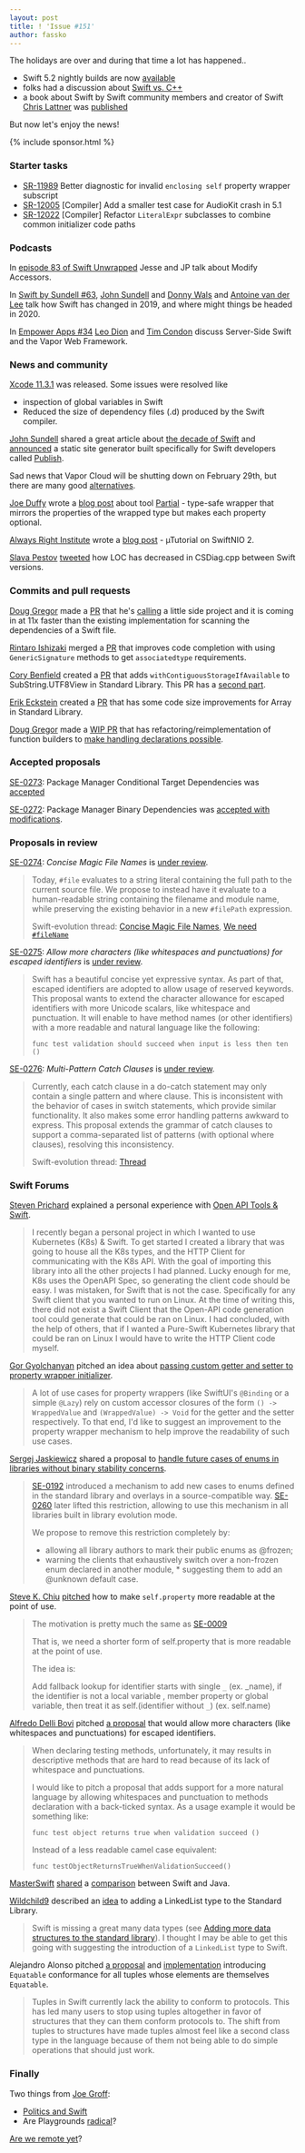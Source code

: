 ```yaml
---
layout: post
title: ! 'Issue #151'
author: fassko
---
```


The holidays are over and during that time a lot has happened..

* Swift 5.2 nightly builds are now [available](https://swift.org/download/#snapshots)
* folks had a discussion about [Swift vs. C++](https://www.quora.com/What-are-similarities-and-differences-between-C-and-Swift)
* a book about Swift by Swift community members and creator of Swift [Chris Lattner](https://twitter.com/clattner_llvm) was [published](https://www.swiftforgood.com/)

But now let's enjoy the news!

<!--excerpt-->

{% include sponsor.html %} 

### Starter tasks

- [SR-11989](https://bugs.swift.org/browse/SR-11989) Better diagnostic for invalid `enclosing self` property wrapper subscript
- [SR-12005](https://bugs.swift.org/browse/SR-12005) [Compiler] Add a smaller test case for AudioKit crash in 5.1
- [SR-12022](https://bugs.swift.org/browse/SR-12022) [Compiler] Refactor `LiteralExpr` subclasses to combine common initializer code paths

### Podcasts

In [episode 83 of Swift Unwrapped](https://spec.fm/podcasts/swift-unwrapped/314852) Jesse and JP talk about Modify Accessors.

In [Swift by Sundell #63](https://swiftbysundell.com/podcast/61/), [John Sundell](https://twitter.com/johnsundell) and [Donny Wals](https://twitter.com/DonnyWals) and [Antoine van der Lee](https://twitter.com/twannl) talk how Swift has changed in 2019, and where might things be headed in 2020.

In [Empower Apps #34](https://www.empowerapps.show/34) [Leo Dion](https://twitter.com/leogdion) and [Tim Condon](https://twitter.com/0xtim) discuss Server-Side Swift and the Vapor Web Framework.

### News and community

[Xcode 11.3.1](https://developer.apple.com/documentation/xcode_release_notes/xcode_11_3_1_release_notes) was released. Some issues were resolved like

* inspection of global variables in Swift
* Reduced the size of dependency files (.d) produced by the Swift compiler.

[John Sundell](https://twitter.com/johnsundell) shared a great article about [the decade of Swift](https://www.swiftbysundell.com/articles/the-decade-of-swift) and [announced](https://twitter.com/johnsundell/status/1211743896591568899) a static site generator built specifically for Swift developers called [Publish](https://github.com/johnsundell/publish).

Sad news that Vapor Cloud will be shutting down on February 29th, but there are many good [alternatives](https://twitter.com/leogdion/status/1214179319318220802).

[Joe Duffy](https://www.twitter.com/Joe_Duffy) wrote a [blog post](https://josephduffy.co.uk/partial-in-swift) about tool [Partial](https://github.com/JosephDuffy/Partial) - type-safe wrapper that mirrors the properties of the wrapped type but makes each property optional.

[Always Right Institute](https://www.twitter.com/ar_institute) wrote a [blog post](https://www.alwaysrightinstitute.com/microexpress-nio2/) - µTutorial on SwiftNIO 2.

[Slava Pestov](https://twitter.com/slava_pestov) [tweeted](https://twitter.com/slava_pestov/status/1215126454767357959?s=21) how LOC has decreased in CSDiag.cpp between Swift versions.

### Commits and pull requests

[Doug Gregor](https://twitter.com/dgregor79) made a [PR](https://github.com/apple/swift/pull/28515) that he's [calling](https://twitter.com/dgregor79/status/1215897492568494080?s=21) a little side project and it is coming in at 11x faster than the existing implementation for scanning the dependencies of a Swift file.

[Rintaro Ishizaki](https://twitter.com/rintaro) merged a [PR](https://github.com/apple/swift/pull/29086) that improves code completion with using `GenericSignature` methods to get `associatedtype` requirements.


[Cory Benfield](https://twitter.com/Lukasaoz) created a [PR](https://github.com/apple/swift/pull/29094) that adds `withContiguousStorageIfAvailable` to SubString.UTF8View in Standard Library. This PR has a [second part](https://github.com/apple/swift/pull/29146).

[Erik Eckstein](https://github.com/eeckstein) created a [PR](https://github.com/apple/swift/pull/29068) that has some code size improvements for Array in Standard Library.

[Doug Gregor](https://twitter.com/dgregor79) made a [WIP PR](https://github.com/apple/swift/pull/29133) that has refactoring/reimplementation of function builders to [make handling declarations possible](https://twitter.com/dgregor79/status/1216137755102568448?s=21).

### Accepted proposals

[SE-0273](https://github.com/apple/swift-evolution/blob/master/proposals/0273-swiftpm-conditional-target-dependencies.md): Package Manager Conditional Target Dependencies was [accepted](https://forums.swift.org/t/accepted-se-0273-package-manager-conditional-target-dependencies/31932)

[SE-0272](https://github.com/apple/swift-evolution/blob/master/proposals/0273-swiftpm-conditional-target-dependencies.md): Package Manager Binary Dependencies was [accepted with modifications](https://forums.swift.org/t/accepted-with-modifications-se-0272-package-manager-binary-dependencies/31926).

### Proposals in review

[SE-0274](https://github.com/apple/swift-evolution/blob/master/proposals/0274-magic-file.md): *Concise Magic File Names* is [under review](https://forums.swift.org/t/se-0274-concise-magic-file-names/32373).

> Today, `#file` evaluates to a string literal containing the full path to the current source file. We propose to instead have it evaluate to a human-readable string containing the filename and module name, while preserving the existing behavior in a new `#filePath` expression.
> 
> Swift-evolution thread: [Concise Magic File Names](https://forums.swift.org/t/concise-magic-file-names/31297), [We need `#fileName`](https://forums.swift.org/t/we-need-filename/19781)

[SE-0275](https://github.com/apple/swift-evolution/blob/0c709d72bcda5946b02067745c87217a7e3c48c8/proposals/0275-allow-more-characters-like-whitespaces-and-punctuations-for-escaped-identifiers.md): *Allow more characters (like whitespaces and punctuations) for escaped identifiers* is [under review](https://forums.swift.org/t/se-0275-allow-more-characters-like-whitespaces-and-punctuations-for-escaped-identifiers/32538).

> Swift has a beautiful concise yet expressive syntax. As part of that, escaped identifiers are adopted to allow usage of reserved keywords. This proposal wants to extend the character allowance for escaped identifiers with more Unicode scalars, like whitespace and punctuation. It will enable to have method names (or other identifiers) with a more readable and natural language like the following:
>
> `func test validation should succeed when input is less then ten ()`

[SE-0276](https://github.com/apple/swift-evolution/blob/master/proposals/0276-multi-pattern-catch-clauses.md): *Multi-Pattern Catch Clauses* is [under review](https://forums.swift.org/t/se-0276-multi-pattern-catch-clauses/32620).

> Currently, each catch clause in a do-catch statement may only contain a single pattern and where clause. This is inconsistent with the behavior of cases in switch statements, which provide similar functionality. It also makes some error handling patterns awkward to express. This proposal extends the grammar of catch clauses to support a comma-separated list of patterns (with optional where clauses), resolving this inconsistency.
> 
> Swift-evolution thread: [Thread](https://forums.swift.org/t/multi-pattern-and-conditionally-compiled-catch-clauses/30246)


### Swift Forums

[Steven Prichard](https://github.com/spprichard) explained a personal experience with [Open API Tools & Swift](https://forums.swift.org/t/open-api-tools-swift-personal-experience/31962).

> I recently began a personal project in which I wanted to use Kubernetes (K8s) & Swift. To get started I created a library that was going to house all the K8s types, and the HTTP Client for communicating with the K8s API. With the goal of importing this library into all the other projects I had planned. Lucky enough for me, K8s uses the OpenAPI Spec, so generating the client code should be easy. I was mistaken, for Swift that is not the case. Specifically for any Swift client that you wanted to run on Linux. At the time of writing this, there did not exist a Swift Client that the Open-API code generation tool could generate that could be ran on Linux. I had concluded, with the help of others, that if I wanted a Pure-Swift Kubernetes library that could be ran on Linux I would have to write the HTTP Client code myself.

[Gor Gyolchanyan](https://twitter.com/_technogen_) pitched an idea about [passing custom getter and setter to property wrapper initializer](https://forums.swift.org/t/passing-custom-getter-and-setter-to-property-wrapper-initializer/32000).

> A lot of use cases for property wrappers (like SwiftUI's `@Binding` or a simple `@Lazy`) rely on custom accessor closures of the form `() -> WrappedValue` and `(WrappedValue) -> Void` for the getter and the setter respectively. To that end, I'd like to suggest an improvement to the property wrapper mechanism to help improve the readability of such use cases.

[Sergej Jaskiewicz](https://twitter.com/broadway_lamb) shared a proposal to [handle future cases of enums in libraries without binary stability concerns](https://forums.swift.org/t/pitch-handling-future-cases-of-enums-in-libraries-without-binary-stability-concerns/32026).

> [SE-0192](https://github.com/apple/swift-evolution/blob/master/proposals/0192-non-exhaustive-enums.md) introduced a mechanism to add new cases to enums defined in the standard library and overlays in a source-compatible way. [SE-0260](https://github.com/apple/swift-evolution/blob/master/proposals/0260-library-evolution.md) later lifted this restriction, allowing to use this mechanism in all libraries built in library evolution mode.
> 
> We propose to remove this restriction completely by:
> 
> * allowing all library authors to mark their public enums as @frozen;
> * warning the clients that exhaustively switch over a non-frozen enum declared in another module, * suggesting them to add an @unknown default case.


[Steve K. Chiu](https://forums.swift.org/u/steve_k_chiu) [pitched](https://forums.swift.org/t/pitch-property-as-fallback-shortcut-to-self-property/32060) how to make `self.property` more readable at the point of use.

> The motivation is pretty much the same as [SE-0009](https://github.com/apple/swift-evolution/blob/master/proposals/0009-require-self-for-accessing-instance-members.md)
> 
> That is, we need a shorter form of self.property that is more readable at the point of use.
> 
> The idea is:
> 
> Add fallback lookup for identifier starts with single `_` (ex. _name), if the identifier is not a local variable , member property or global variable, then treat it as self.(identifier without `_`) (ex. self.name)


[Alfredo Delli Bovi](https://www.linkedin.com/in/alfredodellibovi) pitched [a proposal](https://forums.swift.org/t/pre-pitch-whitespaces-and-punctuation-for-methods-declarations/32073) that would allow more characters (like whitespaces and punctuations) for escaped identifiers.

> When declaring testing methods, unfortunately, it may results in descriptive methods that are hard to read because of its lack of whitespace and punctuations.
> 
> I would like to pitch a proposal that adds support for a more natural language by allowing whitespaces and punctuation to methods declaration with a back-ticked syntax. As a usage example it would be something like:
> 
> `func test object returns true when validation succeed ()`
> 
> Instead of a less readable camel case equivalent:
> 
> `func testObjectReturnsTrueWhenValidationSucceed()`

[MasterSwift](https://forums.swift.org/u/MasterSwift) [shared](https://forums.swift.org/t/swift-benchmarks/32113) a [comparison](https://forums.swift.org/t/swift-benchmarks/32113) between Swift and Java.


[Wildchild9](https://forums.swift.org/u/wildchild9) described an [idea](https://forums.swift.org/t/adding-a-linkedlist-type-to-the-standard-library/32339) to adding a LinkedList type to the Standard Library.

> Swift is missing a great many data types (see [Adding more data structures to the standard library](https://forums.swift.org/t/adding-more-data-structures-to-the-standard-library/23651)). I thought I may be able to get this going with suggesting the introduction of a `LinkedList` type to Swift.

Alejandro Alonso pitched [a proposal](https://forums.swift.org/t/tuples-conform-to-equatable/32559) and [implementation](https://github.com/apple/swift/pull/28833) introducing `Equatable` conformance for all tuples whose elements are themselves `Equatable`.

> Tuples in Swift currently lack the ability to conform to protocols. This has led many users to stop using tuples altogether in favor of structures that they can them conform protocols to. The shift from tuples to structures have made tuples almost feel like a second class type in the language because of them not being able to do simple operations that should just work.

### Finally

Two things from [Joe Groff](https://twitter.com/jckarter):
 
* [Politics and Swift](https://twitter.com/jckarter/status/1208134014961274880)
* Are Playgrounds [radical](https://twitter.com/jckarter/status/1211787829652512768)?

[Are we remote yet](https://twitter.com/slava_pestov/status/1214632943953551361)?
